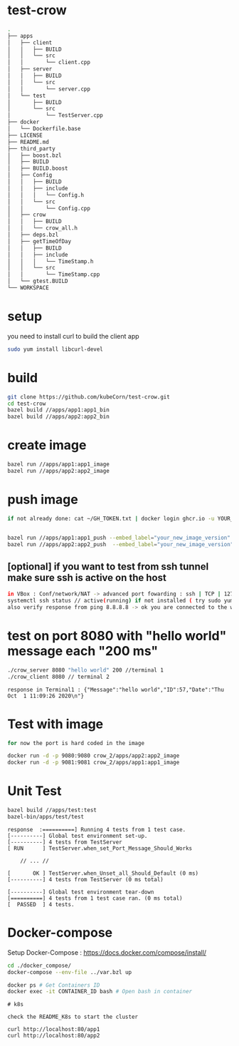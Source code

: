 # test-crow
``` bash
.
├── apps
│   ├── client
│   │   ├── BUILD
│   │   └── src
│   │       └── client.cpp
│   ├── server
│   │   ├── BUILD
│   │   └── src
│   │       └── server.cpp
│   └── test
│       ├── BUILD
│       └── src
│           └── TestServer.cpp
├── docker
│   └── Dockerfile.base
├── LICENSE
├── README.md
├── third_party
│   ├── boost.bzl
│   ├── BUILD
│   ├── BUILD.boost
│   ├── Config
│   │   ├── BUILD
│   │   ├── include
│   │   │   └── Config.h
│   │   └── src
│   │       └── Config.cpp
│   ├── crow
│   │   ├── BUILD
│   │   └── crow_all.h
│   ├── deps.bzl
│   ├── getTimeOfDay
│   │   ├── BUILD
│   │   ├── include
│   │   │   └── TimeStamp.h
│   │   └── src
│   │       └── TimeStamp.cpp
│   └── gtest.BUILD
└── WORKSPACE

```
# setup
you need to install curl to build the client app
``` bash
sudo yum install libcurl-devel
``` 

# build
``` bash
git clone https://github.com/kubeCorn/test-crow.git
cd test-crow
bazel build //apps/app1:app1_bin
bazel build //apps/app2:app2_bin

```
# create image
``` bash
bazel run //apps/app1:app1_image
bazel run //apps/app2:app2_image

```
# push image
``` bash
if not already done: cat ~/GH_TOKEN.txt | docker login ghcr.io -u YOUR_USER --password-stdin


bazel run //apps/app1:app1_push --embed_label="your_new_image_version"
bazel run //apps/app2:app2_push  --embed_label="your_new_image_version"

```
## [optional] if you want to test from ssh tunnel make sure ssh is active on the host
``` bash
in VBox : Conf/network/NAT -> advanced port fowarding : ssh | TCP | 127.0.0.1  |  2522 | <IP_VM> | 22
systemctl ssh status // active(running) if not installed ( try sudo yum –y install openssh-server openssh-clients ) 
also verify response from ping 8.8.8.8 -> ok you are connected to the wwweb
```

# test on port 8080 with "hello world" message each "200 ms"
``` bash
./crow_server 8080 "hello world" 200 //terminal 1
./crow_client 8080 // terminal 2  
```
``` console
response in Terminal1 : {"Message":"hello world","ID":57,"Date":"Thu Oct  1 11:09:26 2020\n"}
```

# Test with image
``` bash 
for now the port is hard coded in the image

docker run -d -p 9080:9080 crow_2/apps/app2:app2_image
docker run -d -p 9081:9081 crow_2/apps/app1:app1_image

```
# Unit Test 
``` bash
bazel build //apps/test:test
bazel-bin/apps/test/test
```
``` console
response  :==========] Running 4 tests from 1 test case.
[----------] Global test environment set-up.
[----------] 4 tests from TestServer
[ RUN      ] TestServer.when_set_Port_Message_Should_Works
    
    // ... // 

[       OK ] TestServer.when_Unset_all_Should_Default (0 ms)
[----------] 4 tests from TestServer (0 ms total)

[----------] Global test environment tear-down
[==========] 4 tests from 1 test case ran. (0 ms total)
[  PASSED  ] 4 tests.

```
# Docker-compose

Setup Docker-Compose : https://docs.docker.com/compose/install/

``` bash
cd ./docker_compose/
docker-compose --env-file ../var.bzl up

docker ps # Get Containers ID
docker exec -it CONTAINER_ID bash # Open bash in container
```

```
# k8s

check the README_K8s to start the cluster

curl http://localhost:80/app1
curl http://localhost:80/app2
